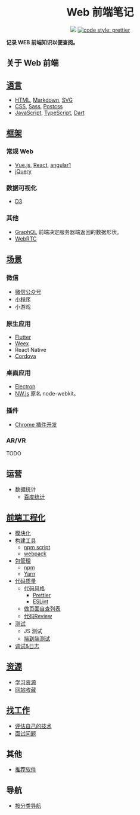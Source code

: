<h1 align="center">Web 前端笔记</h1>
<p align="center">
<a href="https://gitter.im/iamjoel/front-end-note">
  <img src="https://badges.gitter.im/Join Chat.svg"></a>
<a href="https://github.com/prettier/prettier">
  <img src="https://img.shields.io/badge/code_style-prettier-ff69b4.svg?style=flat-square" alt="code style: prettier">
</a>
</p>

**记录 WEB 前端知识以便查阅。**

## 关于 Web 前端
## [语言](language/)
* [HTML](language/html), [Markdown](language/markdown.md), [SVG](language/svg)
* [CSS](language/css), [Sass](language/sass), [Postcss](language/postcss)
* [JavaScript](language/js), [TypeScript](language/ts), [Dart](https://www.dartlang.org/)

## [框架](libs/)
### 常规 Web
* [Vue.js](libs/vue), [React](libs/react), [angular1](https://github.com/iamjoel/angular-learn)
* [jQuery](libs/jQuery)

### 数据可视化
* [D3](libs/d3)

### 其他
* [GraphQL](libs/graphql) 前端决定服务器端返回的数据形状。
* [WebRTC](other/webRTC.md)

## [场景](scene)
### 微信
* [微信公众号](scene/wechat/jssdk.md)
* [小程序](scene/wechat/miniprogram.md)
* 小游戏

### 原生应用
* [Flutter](https://flutter.io/)
* [Weex](scene/app/weex)
* React Native
* [Cordova](scene/app/cordova.md)

### 桌面应用
* [Electron](scene/desktop/electron)
* [NW.js](https://github.com/nwjs/nw.js) 原名 node-webkit。

### 插件
* [Chrome 插件开发](scene/chrome-plugin/README.md)

### AR/VR
TODO

## 运营
* 数据统计
  * [百度统计](marketing/baidu/tongji.md)

## [前端工程化](engineering/)
* [模块化](engineering/module)
* [构建工具](engineering/build-tool/)
  * [npm script](engineering/build-tool/use-npm-script.md)
  * [webpack](engineering/build-tool/webpack)
* [包管理](engineering/package-manage/)
  * [npm](engineering/package-manage/npm)
  * [Yarn](engineering/package-manage/yarn)
* [代码质量](engineering/code-quality)
  * [代码风格](engineering/code-quality/code-style)
    * [Prettier](engineering/code-quality/code-style/prettier)
    * [ESLint](engineering/code-quality/code-style/eslint)
  * [做页面自查列表](engineering/code-quality/write-page-checklist.md)
  * [代码Review](engineering/code-quality/code-review.md)
* [测试](test)
  * JS 测试
  * [端到端测试](test/end-to-end-test)
* [调试&日志](engineering/debug)

## [资源](resource/)
* [学习资源](resource/bookmark/learn-resource.md)
* [网站收藏](resource/bookmark/README.md)

## [找工作](find-jobs/)
* [评估自己的技术](find-jobs/assessment)
* [面试问题](find-jobs/question)

## 其他
* [推荐软件](software)

## 导航
* [按分类导航](nav-by-classify.md)



